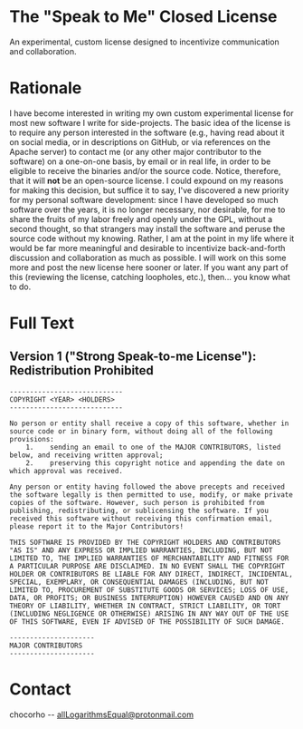 # The "Speak to Me" Closed License
An experimental, custom license designed to incentivize communication and collaboration.

# Rationale
I have become interested in writing my own custom experimental license for most new software I write for side-projects. The basic idea of the license is to require any person interested in the software (e.g., having read about it on social media, or in descriptions on GitHub, or via references on the Apache server) to contact me (or any other major contributor to the software) on a one-on-one basis, by email or in real life, in order to be eligible to receive the binaries and/or the source code. Notice, therefore, that it will **not** be an open-source license. I could expound on my reasons for making this decision, but suffice it to say, I've discovered a new priority for my personal software development: since I have developed so much software over the years, it is no longer necessary, nor desirable, for me to share the fruits of my labor freely and openly under the GPL, without a second thought, so that strangers may install the software and peruse the source code without my knowing. Rather, I am at the point in my life where it would be far more meaningful and desirable to incentivize back-and-forth discussion and collaboration as much as possible. I will work on this some more and post the new license here sooner or later. If you want any part of this (reviewing the license, catching loopholes, etc.), then... you know what to do.

# Full Text

## Version 1 ("Strong Speak-to-me License"): Redistribution Prohibited

```
----------------------------
COPYRIGHT <YEAR> <HOLDERS>
----------------------------

No person or entity shall receive a copy of this software, whether in source code or in binary form, without doing all of the following provisions:
    1.    sending an email to one of the MAJOR CONTRIBUTORS, listed below, and receiving written approval;
    2.    preserving this copyright notice and appending the date on which approval was received.

Any person or entity having followed the above precepts and received the software legally is then permitted to use, modify, or make private copies of the software. However, such person is prohibited from publishing, redistributing, or sublicensing the software. If you received this software without receiving this confirmation email, please report it to the Major Contributors!

THIS SOFTWARE IS PROVIDED BY THE COPYRIGHT HOLDERS AND CONTRIBUTORS "AS IS" AND ANY EXPRESS OR IMPLIED WARRANTIES, INCLUDING, BUT NOT LIMITED TO, THE IMPLIED WARRANTIES OF MERCHANTABILITY AND FITNESS FOR A PARTICULAR PURPOSE ARE DISCLAIMED. IN NO EVENT SHALL THE COPYRIGHT HOLDER OR CONTRIBUTORS BE LIABLE FOR ANY DIRECT, INDIRECT, INCIDENTAL, SPECIAL, EXEMPLARY, OR CONSEQUENTIAL DAMAGES (INCLUDING, BUT NOT LIMITED TO, PROCUREMENT OF SUBSTITUTE GOODS OR SERVICES; LOSS OF USE, DATA, OR PROFITS; OR BUSINESS INTERRUPTION) HOWEVER CAUSED AND ON ANY THEORY OF LIABILITY, WHETHER IN CONTRACT, STRICT LIABILITY, OR TORT (INCLUDING NEGLIGENCE OR OTHERWISE) ARISING IN ANY WAY OUT OF THE USE OF THIS SOFTWARE, EVEN IF ADVISED OF THE POSSIBILITY OF SUCH DAMAGE.

---------------------
MAJOR CONTRIBUTORS
---------------------

```

# Contact

chocorho -- allLogarithmsEqual@protonmail.com

